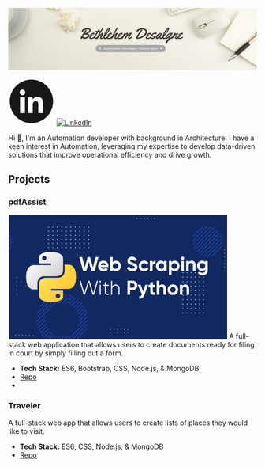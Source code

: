 ![Cover Image](https://github.com/BethlehemDesalgne/bethlehemdesalgne/blob/main/images/Cream%20Minimalist%20Corporate%20Personal%20Profile%20LinkedIn%20Banner.png)


[![Website](https://github.com/BethlehemDesalgne/bethlehemdesalgne/blob/main/images/linkedin.jpg)](https://www.linkedin.com/in/bethlehem-desalgne/)
[![LinkedIn](url-to-linkedin-icon)](your-linkedin-url)




Hi 👋, I'm an Automation developer with background in Architecture. I have a keen interest in Automation, leveraging my expertise to develop data-driven solutions that improve operational efficiency and drive growth. 


## Projects

### pdfAssist
![pdfAssist Screenshot](https://github.com/BethlehemDesalgne/Browser-Automation-Web-Scraping-Craigslist/blob/main/images/IMAGES.png)
A full-stack web application that allows users to create documents ready for filing in court by simply filling out a form.
- **Tech Stack:** ES6, Bootstrap, CSS, Node.js, & MongoDB
- [Repo](https://github.com/BethlehemDesalgne/Browser-Automation-Web-Scraping-Craigslist)
- 

### Traveler
A full-stack web app that allows users to create lists of places they would like to visit.
- **Tech Stack:** ES6, CSS, Node.js, & MongoDB
- [Repo](link-to-repo)

<!-- You can add more projects here -->

